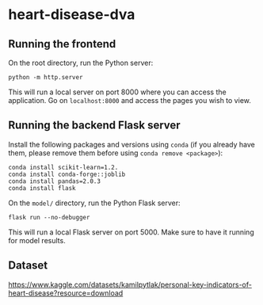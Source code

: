 # heart-disease-dva

## Running the frontend

On the root directory, run the Python server:

```
python -m http.server
```

This will run a local server on port 8000 where you can access the application. Go on `localhost:8000` and access the pages you wish to view.

## Running the backend Flask server

Install the following packages and versions using `conda` (if you already have them, please remove them before using `conda remove <package>`):

```
conda install scikit-learn=1.2.
conda install conda-forge::joblib
conda install pandas=2.0.3
conda install flask
```

On the `model/` directory, run the Python Flask server:

```
flask run --no-debugger
```

This will run a local Flask server on port 5000. Make sure to have it running for model results.

## Dataset

https://www.kaggle.com/datasets/kamilpytlak/personal-key-indicators-of-heart-disease?resource=download
